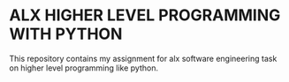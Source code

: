 # ALX HIGHER LEVEL PROGRAMMING WITH PYTHON

This repository contains my assignment for alx software engineering task
on higher level programming like python.

